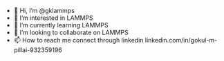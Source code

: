 - 👋 Hi, I’m @gklammps
- 👀 I’m interested in LAMMPS
- 🌱 I’m currently learning LAMMPS
- 💞️ I’m looking to collaborate on LAMMPS
- 📫 How to reach me connect through linkedin linkedin.com/in/gokul-m-pillai-932359196

<!---
gklammps/gklammps is a ✨ special ✨ repository because its `README.md` (this file) appears on your GitHub profile.
You can click the Preview link to take a look at your changes.
--->
